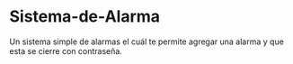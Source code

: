 # Sistema-de-Alarma
Un sistema simple de alarmas el cuál te permite agregar una alarma y que esta se cierre con contraseña.
